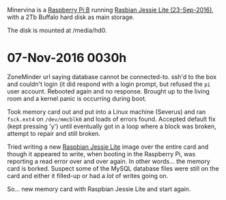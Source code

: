 Minervina is a [Raspberry Pi B](http://static.trustedreviews.com/94/00002243c/16cd/RaspberryPi.jpg) running [Rasbian Jessie Lite (23-Sep-2016)](https://www.raspberrypi.org/downloads/raspbian/), with a 2Tb Buffalo hard disk as main storage.

The disk is mounted at /media/hd0.

# 07-Nov-2016 0030h
ZoneMinder url saying database cannot be connected-to. ssh'd to the box and couldn't login (it did respond with a login prompt, but refused the `pi` user account.  Rebooted again and no response.  Brought up to the living room and a kernel panic is occurring during boot.

Took memory card out and put into a Linux machine (Severus) and ran `fsck.ext4` on `/dev/mmcblk0` and loads of errors found. Accepted default fix (kept pressing 'y') until eventually got in a loop where a block was broken, attempt to repair and still broken.

Tried writing a new [Raspbian Jessie Lite](https://www.raspberrypi.org/documentation/installation/installing-images/README.md) image over the entire card and though it appeared to write, when booting in the Raspberry Pi, was reporting a read error over and over again.  In other words... the memory card is borked.  Suspect some of the MySQL database files were still on the card and either it filled-up or had a *lot* of writes going on.

So... new memory card with Raspbian Jessie Lite and start again.
